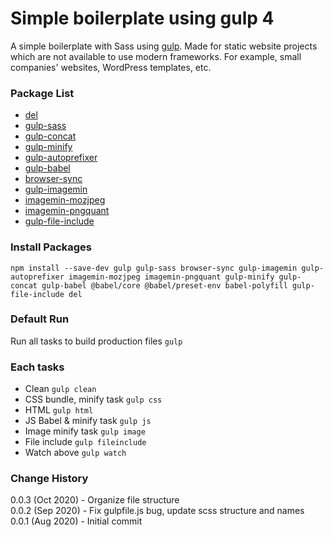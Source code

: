 # Simple boilerplate using gulp 4

A simple boilerplate with Sass using <a href="https://gulpjs.com/">gulp</a>. Made for static website projects which are not available to use modern frameworks. For example, small companies' websites, WordPress templates, etc.

### Package List

- <a href="https://github.com/sindresorhus/del#readme">del</a>
- <a href="https://github.com/dlmanning/gulp-sass#readme">gulp-sass</a>
- <a href="https://github.com/gulp-community/gulp-concat#readme">gulp-concat</a>
- <a href="https://github.com/hustxiaoc/gulp-minify">gulp-minify</a>
- <a href="https://github.com/sindresorhus/gulp-autoprefixer#readme">gulp-autoprefixer</a>
- <a href="https://github.com/babel/gulp-babel#readme">gulp-babel</a>
- <a href="https://github.com/BrowserSync/browser-sync">browser-sync</a>
- <a href="https://github.com/sindresorhus/gulp-imagemin#readme">gulp-imagemin</a>
- <a href="https://github.com/imagemin/imagemin-mozjpeg#readme">imagemin-mozjpeg</a>
- <a href="https://github.com/imagemin/imagemin-pngquant#readme">imagemin-pngquant</a>
- <a href="https://github.com/haoxins/gulp-file-include#readme">gulp-file-include</a>

### Install Packages

```
npm install --save-dev gulp gulp-sass browser-sync gulp-imagemin gulp-autoprefixer imagemin-mozjpeg imagemin-pngquant gulp-minify gulp-concat gulp-babel @babel/core @babel/preset-env babel-polyfill gulp-file-include del
```

### Default Run

Run all tasks to build production files `gulp`

### Each tasks

- Clean `gulp clean`
- CSS bundle, minify task `gulp css`
- HTML `gulp html`
- JS Babel & minify task `gulp js`
- Image minify task `gulp image`
- File include `gulp fileinclude`
- Watch above `gulp watch`

### Change History

0.0.3 (Oct 2020) - Organize file structure<br/>0.0.2 (Sep 2020) - Fix gulpfile.js bug, update scss structure and names<br/> 0.0.1 (Aug 2020) - Initial commit
